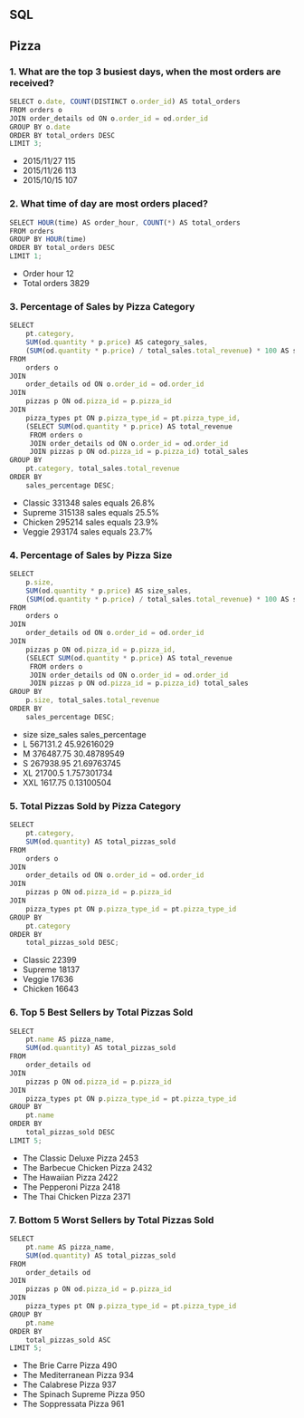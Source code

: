 ## SQL

## Pizza

### 1. What are the top 3 busiest days, when the most orders are received?
```javascript
SELECT o.date, COUNT(DISTINCT o.order_id) AS total_orders
FROM orders o
JOIN order_details od ON o.order_id = od.order_id
GROUP BY o.date
ORDER BY total_orders DESC
LIMIT 3;
```
- 2015/11/27 115
- 2015/11/26 113
- 2015/10/15 107

### 2. What time of day are most orders placed?
```javascript
SELECT HOUR(time) AS order_hour, COUNT(*) AS total_orders
FROM orders
GROUP BY HOUR(time)
ORDER BY total_orders DESC
LIMIT 1;
```
- Order hour 12
- Total orders 3829

### 3. Percentage of Sales by Pizza Category
```javascript
SELECT 
    pt.category,
    SUM(od.quantity * p.price) AS category_sales,
    (SUM(od.quantity * p.price) / total_sales.total_revenue) * 100 AS sales_percentage
FROM 
    orders o
JOIN 
    order_details od ON o.order_id = od.order_id
JOIN 
    pizzas p ON od.pizza_id = p.pizza_id
JOIN 
    pizza_types pt ON p.pizza_type_id = pt.pizza_type_id,
    (SELECT SUM(od.quantity * p.price) AS total_revenue
     FROM orders o
     JOIN order_details od ON o.order_id = od.order_id
     JOIN pizzas p ON od.pizza_id = p.pizza_id) total_sales
GROUP BY 
    pt.category, total_sales.total_revenue
ORDER BY 
    sales_percentage DESC;
```
- Classic 331348 sales equals 26.8%
- Supreme 315138 sales equals 25.5%
- Chicken 295214 sales equals 23.9%
- Veggie 293174 sales equals 23.7%

### 4. Percentage of Sales by Pizza Size
```javascript
SELECT 
    p.size,
    SUM(od.quantity * p.price) AS size_sales,
    (SUM(od.quantity * p.price) / total_sales.total_revenue) * 100 AS sales_percentage
FROM 
    orders o
JOIN 
    order_details od ON o.order_id = od.order_id
JOIN 
    pizzas p ON od.pizza_id = p.pizza_id,
    (SELECT SUM(od.quantity * p.price) AS total_revenue
     FROM orders o
     JOIN order_details od ON o.order_id = od.order_id
     JOIN pizzas p ON od.pizza_id = p.pizza_id) total_sales
GROUP BY 
    p.size, total_sales.total_revenue
ORDER BY 
    sales_percentage DESC;
```
- size	size_sales	sales_percentage
- L	    567131.2	45.92616029
- M	    376487.75	30.48789549
- S	    267938.95	21.69763745
- XL	21700.5	    1.757301734
- XXL	1617.75	    0.13100504

### 5. Total Pizzas Sold by Pizza Category
```javascript
SELECT 
    pt.category,
    SUM(od.quantity) AS total_pizzas_sold
FROM 
    orders o
JOIN 
    order_details od ON o.order_id = od.order_id
JOIN 
    pizzas p ON od.pizza_id = p.pizza_id
JOIN 
    pizza_types pt ON p.pizza_type_id = pt.pizza_type_id
GROUP BY 
    pt.category
ORDER BY 
    total_pizzas_sold DESC;
```
- Classic 22399
- Supreme 18137
- Veggie 17636
- Chicken 16643

### 6. Top 5 Best Sellers by Total Pizzas Sold
```javascript
SELECT 
    pt.name AS pizza_name,
    SUM(od.quantity) AS total_pizzas_sold
FROM 
    order_details od
JOIN 
    pizzas p ON od.pizza_id = p.pizza_id
JOIN 
    pizza_types pt ON p.pizza_type_id = pt.pizza_type_id
GROUP BY 
    pt.name
ORDER BY 
    total_pizzas_sold DESC
LIMIT 5;
```
- The Classic Deluxe Pizza 2453
- The Barbecue Chicken Pizza 2432
- The Hawaiian Pizza 2422
- The Pepperoni Pizza 2418
- The Thai Chicken Pizza 2371

### 7. Bottom 5 Worst Sellers by Total Pizzas Sold
```javascript
SELECT 
    pt.name AS pizza_name,
    SUM(od.quantity) AS total_pizzas_sold
FROM 
    order_details od
JOIN 
    pizzas p ON od.pizza_id = p.pizza_id
JOIN 
    pizza_types pt ON p.pizza_type_id = pt.pizza_type_id
GROUP BY 
    pt.name
ORDER BY 
    total_pizzas_sold ASC
LIMIT 5;
```
- The Brie Carre Pizza 490
- The Mediterranean Pizza 934
- The Calabrese Pizza 937
- The Spinach Supreme Pizza 950
- The Soppressata Pizza 961






